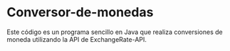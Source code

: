 # Conversor-de-monedas
Este código es un programa sencillo en Java que realiza conversiones de moneda utilizando la API de ExchangeRate-API.
